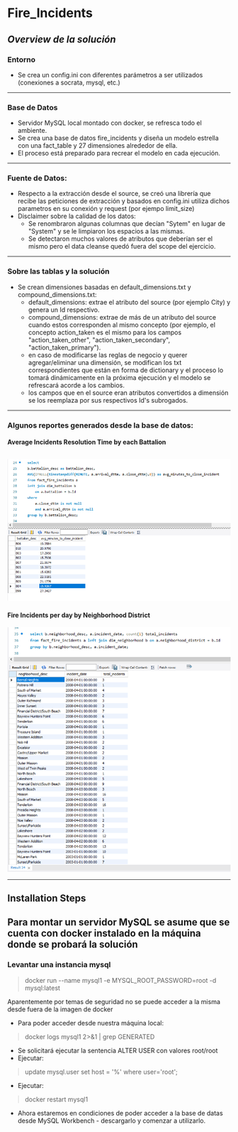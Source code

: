 # **Fire_Incidents**

## *Overview de la solución*

### Entorno
- Se crea un config.ini con diferentes parámetros a ser utilizados (conexiones a socrata, mysql, etc.)
---
### Base de Datos
- Servidor MySQL local montado con docker, se refresca todo el ambiente. 
- Se crea una base de datos fire_incidents y diseña un modelo estrella con una fact_table y 27 dimensiones alrededor de ella. 
- El proceso está preparado para recrear el modelo en cada ejecución.
---
### Fuente de Datos:
- Respecto a la extracción desde el source, se creó una librería que recibe las peticiones de extracción y basados en config.ini utiliza dichos parametros en su conexión y request (por ejempo limit_size)
- Disclaimer sobre la calidad de los datos:
    - Se renombraron algunas columnas que decían "Sytem" en lugar de "System" y se le limpiaron los espacios a las mismas.
    - Se detectaron muchos valores de atributos que deberían ser el mismo pero el data cleanse quedó fuera del scope del ejercicio.
---
### Sobre las tablas y la solución
- Se crean dimensiones basadas en default_dimensions.txt y compound_dimensions.txt:
    - default_dimensions: extrae el atributo del source (por ejemplo City) y genera un Id respectivo.
    - compound_dimensions: extrae de más de un atributo del source cuando estos corresponden al mismo concepto (por ejemplo, el concepto action_taken es el mismo para los campos "action_taken_other", "action_taken_secondary", "action_taken_primary").
    - en caso de modificarse las reglas de negocio y querer agregar/eliminar una dimensión, se modifican los txt correspondientes que están en forma de dictionary y el proceso lo tomará dinámicamente en la próxima ejecución y el modelo se refrescará acorde a los cambios.
    - los campos que en el source eran atributos convertidos a dimensión se los reemplaza por sus respectivos Id's subrogados.
---
### Algunos reportes generados desde la base de datos:
#### Average Incidents Resolution Time by each Battalion
![alt text](https://github.com/jboianover/fire_incidents/blob/master/avg_resolution_time_by_battalion.PNG)
---
#### Fire Incidents per day by Neighborhood District
![alt text](https://github.com/jboianover/fire_incidents/blob/master/fire_incidents_per_day_by_neighborhood.PNG)

---
## Installation Steps

## Para montar un servidor MySQL se asume que se cuenta con docker instalado en la máquina donde se probará la solución

### Levantar una instancia mysql

> docker run --name mysql1 -e MYSQL_ROOT_PASSWORD=root -d mysql:latest
 
Aparentemente por temas de seguridad no se puede acceder a la misma desde fuera de la imagen de docker

- Para poder acceder desde nuestra máquina local:
> docker logs mysql1 2>&1 | grep GENERATED
- Se solicitará ejecutar la sentencia ALTER USER con valores root/root
- Ejecutar:
> update mysql.user set host = '%' where user='root';
- Ejecutar:
> docker restart mysql1
- Ahora estaremos en condiciones de poder acceder a la base de datas desde MySQL Workbench - descargarlo y comenzar a utilizarlo.
